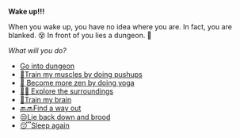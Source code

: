 **Wake up!!!**

When you wake up, you have no idea where you are. In fact, you are blanked. 😵
In front of you lies a dungeon. 🏯

*What will you do?*

- [Go into dungeon](../1/1.md)
- [💪Train my muscles by doing pushups](0-1A.md)
- [🪷 Become more zen by doing yoga](0-1E.md)
- [🙆‍♂️ Explore the surroundings](../7/0.md)
- [📖Train my brain](0-1B.md)
- [🔙🔜Find a way out](../3/1.md)
- [😒Lie back down and brood](1-1D.md)
- [😴Sleep again](../../../README.md)
